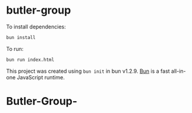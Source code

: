 # butler-group

To install dependencies:

```bash
bun install
```

To run:

```bash
bun run index.html
```

This project was created using `bun init` in bun v1.2.9. [Bun](https://bun.sh) is a fast all-in-one JavaScript runtime.
# Butler-Group-
